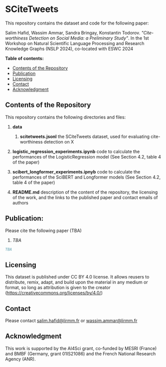 # SCiteTweets

<!-- Short Introduction what this repo is about -->

This repository contains the dataset and code for the following paper: 

Salim Hafid, Wassim Ammar, Sandra Bringay, Konstantin Todorov. *"Cite-worthiness Detection on Social Media: a Preliminary Study"*. In the 1st Workshop on Natural Scientific Language Processing and Research Knowledge Graphs (NSLP 2024), co-located with ESWC 2024

<!-- *TODO*: refer to our work before being published (e.g arxiv preprint)

*TODO 2*: give examples of scientific online discourse here, e.g "The **SciTweets** dataset consists of ..." -->

__Table of contents:__

- [Contents of the Repository](#contents-of-the-repository)
- [Publication](#publication)
- [Licensing](#licensing)
- [Contact](#credits)
- [Acknowledgment](#acknowledgment)

## Contents of the Repository

This repository contains the following directories and files:

1. **data**
   1. **scitetweets.jsonl** the SCiteTweets dataset, used for evaluating cite-worthiness detection on X

2. **logistic_regression_experiments.ipynb** code to calculate the performances of the LogisticRegression model (See Section 4.2, table 4 of the paper)

3. **scibert_longformer_experiments.ipnyb** code to calculate the performances of the SciBERT and Longformer models (See Section 4.2, table 4 of the paper)

4. **README.md** description of the content of the repository, the licensing of the work, and the links to the published paper and contact emails of authors

## Publication:

<!-- TODO: Update with correct information once we uploaded the paper somewhere -->

Please cite the following paper (TBA)

1. *TBA*

```bib
TBA
```

## Licensing

This dataset is published under CC BY 4.0 license. It allows reusers to distribute, remix, adapt, and build upon the material in any medium or format, so long as attribution is given to the creator (https://creativecommons.org/licenses/by/4.0/)

## Contact

Please contact salim.hafid@lirmm.fr or wassim.ammar@lirmm.fr

## Acknowledgment

<!-- TODO: Update with french grant number -->

This work is supported by the AI4Sci grant, co-funded by MESRI (France) and BMBF (Germany, grant 01IS21086) and the French National Research Agency (ANR).
